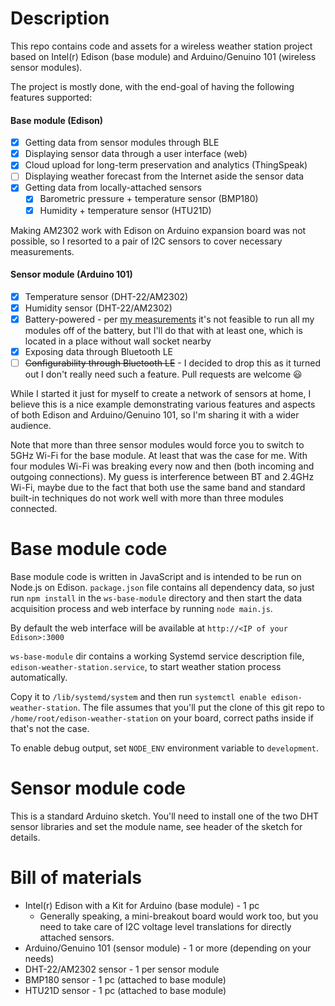 Description
===========

This repo contains code and assets for a wireless weather station project
based on Intel(r) Edison (base module) and Arduino/Genuino 101 (wireless
sensor modules).

The project is mostly done, with the end-goal of having
the following features supported:

#### Base module (Edison)
- [x] Getting data from sensor modules through BLE
- [x] Displaying sensor data through a user interface (web)
- [x] Cloud upload for long-term preservation and analytics (ThingSpeak)
- [ ] Displaying weather forecast from the Internet aside the sensor data
- [x] Getting data from locally-attached sensors
  - [x] Barometric pressure + temperature sensor (BMP180)
  - [x] Humidity + temperature sensor (HTU21D)

Making AM2302 work with Edison on Arduino expansion board was not possible,
so I resorted to a pair of I2C sensors to cover necessary measurements.

#### Sensor module (Arduino 101)
- [x] Temperature sensor (DHT-22/AM2302)
- [x] Humidity sensor (DHT-22/AM2302)
- [x] Battery-powered - per [my measurements](http://alextgalileo.altervista.org/blog/edison-wireless-weather-station-now-has-local-sensors/) it's not feasible to run all my modules off of the battery, but I'll do that with at least one, which is located in a place without wall socket nearby
- [x] Exposing data through Bluetooth LE
- [ ] ~~Configurability through Bluetooth LE~~ - I decided to drop this as it turned out I don't really need such a feature. Pull requests are welcome :smiley:

While I started it just for myself to create a network of sensors at home,
I believe this is a nice example demonstrating various features and aspects
of both Edison and Arduino/Genuino 101, so I'm sharing it with a wider audience.

Note that more than three sensor modules would force you to switch to 5GHz Wi-Fi for
the base module. At least that was the case for me. With four modules Wi-Fi was breaking
every now and then (both incoming and outgoing connections). My guess is interference
between BT and 2.4GHz Wi-Fi, maybe due to the fact that both use the same band and standard
built-in techniques do not work well with more than three modules connected.

Base module code
================

Base module code is written in JavaScript and is intended to be run on
Node.js on Edison. `package.json` file contains all dependency data, so just
run `npm install` in the `ws-base-module` directory and then start the data
acquisition process and web interface by running `node main.js`.

By default the web interface will be available at `http://<IP of your Edison>:3000`

`ws-base-module` dir contains a working Systemd service description file,
`edison-weather-station.service`, to start weather station process automatically.

Copy it to `/lib/systemd/system` and then run `systemctl enable edison-weather-station`.
The file assumes that you'll put the clone of this git repo
to `/home/root/edison-weather-station` on your board, correct paths inside
if that's not the case.

To enable debug output, set `NODE_ENV` environment variable to `development`.

Sensor module code
==================

This is a standard Arduino sketch. You'll need to install one of the two DHT
sensor libraries and set the module name, see header of the sketch for details.

Bill of materials
=================

- Intel(r) Edison with a Kit for Arduino (base module) - 1 pc
  - Generally speaking, a mini-breakout board would work too, but you need to
    take care of I2C voltage level translations for directly attached sensors.
- Arduino/Genuino 101 (sensor module) - 1 or more (depending on your needs)
- DHT-22/AM2302 sensor - 1 per sensor module
- BMP180 sensor - 1 pc (attached to base module)
- HTU21D sensor - 1 pc (attached to base module)


